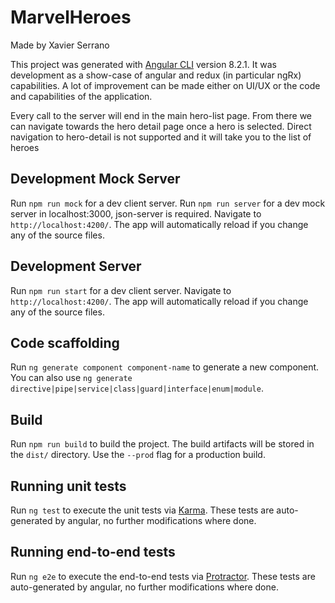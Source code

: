 # MarvelHeroes
Made by Xavier Serrano

This project was generated with [Angular CLI](https://github.com/angular/angular-cli) version 8.2.1. 
It was development as a show-case of angular and redux (in particular ngRx) capabilities. A lot of improvement can be made either on UI/UX or the code and capabilities of the application.

Every call to the server will end in the main hero-list page. From there we can navigate towards the hero detail page once a hero is selected. Direct navigation to hero-detail is not supported and it will take you to the list of heroes

## Development Mock Server
Run `npm run mock` for a dev client server. 
Run `npm run server` for a dev mock server in localhost:3000, json-server is required.
Navigate to `http://localhost:4200/`. The app will automatically reload if you change any of the source files.

## Development Server
Run `npm run start` for a dev client server.
Navigate to `http://localhost:4200/`. The app will automatically reload if you change any of the source files.

## Code scaffolding
Run `ng generate component component-name` to generate a new component. You can also use `ng generate directive|pipe|service|class|guard|interface|enum|module`.

## Build

Run `npm run build` to build the project. The build artifacts will be stored in the `dist/` directory. Use the `--prod` flag for a production build.

## Running unit tests

Run `ng test` to execute the unit tests via [Karma](https://karma-runner.github.io).
These tests are auto-generated by angular, no further modifications where done.

## Running end-to-end tests

Run `ng e2e` to execute the end-to-end tests via [Protractor](http://www.protractortest.org/).
These tests are auto-generated by angular, no further modifications where done.

